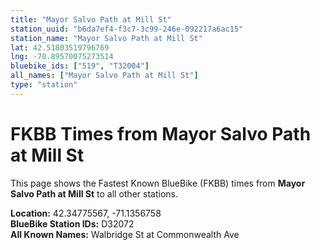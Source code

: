 ```yaml
---
title: "Mayor Salvo Path at Mill St"
station_uuid: "b6da7ef4-f3c7-3c99-246e-092217a6ac15"
station_name: "Mayor Salvo Path at Mill St"
lat: 42.51803519796769
lng: -70.89570075273514
bluebike_ids: ["519", "T32004"]
all_names: ["Mayor Salvo Path at Mill St"]
type: "station"
---
```


# FKBB Times from Mayor Salvo Path at Mill St

This page shows the Fastest Known BlueBike (FKBB) times from **Mayor Salvo Path at Mill St** to all other stations.

**Location:** 42.34775567, -71.1356758  
**BlueBike Station IDs:** D32072  
**All Known Names:** Walbridge St at Commonwealth Ave

